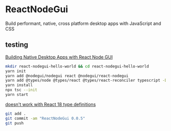 # ReactNodeGui

Build performant, native, cross platform desktop apps with JavaScript and CSS

## testing

[Building Native Desktop Apps with React Node GUI](https://blog.bitsrc.io/building-native-desktop-application-with-react-node-gui-2ce1b2a2164)

```bash
mkdir react-nodegui-hello-world && cd react-nodegui-hello-world
yarn init
yarn add @nodegui/nodegui react @nodegui/react-nodegui
yarn add @types/node @types/react @types/react-reconciler typescript -D
yarn install
npx tsc --init
yarn start
```

[doesn't work with React 18 type definitions](https://stackoverflow.com/questions/71817106/type-children-element-has-no-properties-in-common-with-type-intrinsicat/71820889#71820889)

```bash
git add .
git commit -am "ReactNodeGui 0.0.5"
git push
```
